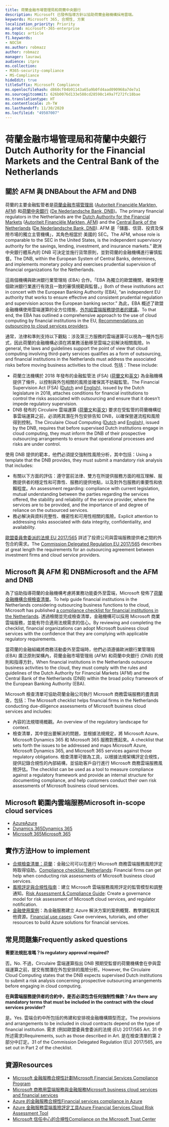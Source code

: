 ```yaml
---
title: 荷蘭金融市場管理局和荷蘭中央銀行
description: Microsoft 已發佈指導方針以協助荷蘭金融機構採用雲端。
keywords: Microsoft 365, 合規性, 方案
localization_priority: Priority
ms.prod: microsoft-365-enterprise
ms.topic: article
f1.keywords:
- NOCSH
ms.author: robmazz
author: robmazz
manager: laurawi
audience: itpro
ms.collection:
- M365-security-compliance
- MS-Compliance
hideEdit: true
titleSuffix: Microsoft Compliance
ms.openlocfilehash: d860cf04b91143a65a9b0fd4aad090968a7de7a1
ms.sourcegitcommit: 626b0076d133e588cd28598c149a7f272fc18bae
ms.translationtype: HT
ms.contentlocale: zh-TW
ms.lasthandoff: 11/30/2020
ms.locfileid: "49507007"
---
```

# <a name="dutch-authority-for-the-financial-markets-and-the-central-bank-of-the-netherlands"></a><span data-ttu-id="3e5f7-104">荷蘭金融市場管理局和荷蘭中央銀行</span><span class="sxs-lookup"><span data-stu-id="3e5f7-104">Dutch Authority for the Financial Markets and the Central Bank of the Netherlands</span></span>

## <a name="about-the-afm-and-dnb"></a><span data-ttu-id="3e5f7-105">關於 AFM 與 DNB</span><span class="sxs-lookup"><span data-stu-id="3e5f7-105">About the AFM and DNB</span></span>

<span data-ttu-id="3e5f7-106">荷蘭的主要金融監管者是[荷蘭金融市場管理局](https://afm.nl/en) ([Autoriteit Financiële Markten, AFM](https://afm.nl/)) 和[荷蘭中央銀行](https://www.dnb.nl/en/home/index.jsp) ([De Nederlandsche Bank, DNB](https://www.dnb.nl/home/))。</span><span class="sxs-lookup"><span data-stu-id="3e5f7-106">The primary financial regulators in the Netherlands are the [Dutch Authority for the Financial Markets](https://afm.nl/en) ([Autoriteit Financiële Markten, AFM](https://afm.nl/)) and the [Central Bank of the Netherlands](https://www.dnb.nl/en/home/index.jsp) ([De Nederlandsche Bank, DNB](https://www.dnb.nl/home/)).</span></span> <span data-ttu-id="3e5f7-107">AFM 是「儲蓄、信貸、投資及保險市場的獨立主管機構」，其角色相當於 美國的 SEC。</span><span class="sxs-lookup"><span data-stu-id="3e5f7-107">The AFM, whose role is comparable to the SEC in the United States, is the independent supervisory authority for the savings, lending, investment, and insurance markets.”</span></span> <span data-ttu-id="3e5f7-108">歐洲中央銀行體系內的 DNB 可決定並施行貨幣原則，並對荷蘭的金融機構進行審慎監督。</span><span class="sxs-lookup"><span data-stu-id="3e5f7-108">The DNB, within the European System of Central Banks, determines, and implements monetary policy and exercises prudential supervision of financial organizations for the Netherlands.</span></span>  
  
<span data-ttu-id="3e5f7-109">這兩個機構與歐洲銀行業管理局 (EBA) 合作。「EBA 為獨立的歐盟機關，確保對整個歐洲銀行業進行有效且一致的審慎規範與監督。」</span><span class="sxs-lookup"><span data-stu-id="3e5f7-109">Both of these institutions act in concert with the European Banking Authority (EBA), “an independent EU authority that works to ensure effective and consistent prudential regulation and supervision across the European banking sector.”</span></span> <span data-ttu-id="3e5f7-110">為此，EBA 概述了歐盟金融機構使用雲端運算的全方位措施，[外包給雲端服務提供者的建議](https://eba.europa.eu/sites/default/documents/files/documents/10180/1848359/c1005743-567e-40fc-a995-d05fb93df5d1/Draft%20Recommendation%20on%20outsourcing%20to%20Cloud%20Service%20%20%28EBA-CP-2017-06%29.pdf )。</span><span class="sxs-lookup"><span data-stu-id="3e5f7-110">To that end, the EBA has outlined a comprehensive approach to the use of cloud computing by financial institutions in the EU, [Recommendations on outsourcing to cloud services providers](https://eba.europa.eu/sites/default/documents/files/documents/10180/1848359/c1005743-567e-40fc-a995-d05fb93df5d1/Draft%20Recommendation%20on%20outsourcing%20to%20Cloud%20Service%20%20%28EBA-CP-2017-06%29.pdf ).</span></span>  
  
<span data-ttu-id="3e5f7-111">通常，法律和準則支持以下觀點：涉及第三方服務的雲端運算可以視為一種外包形式，因此荷蘭的金融機構必須在將業務活動移至雲端之前解決相關風險。</span><span class="sxs-lookup"><span data-stu-id="3e5f7-111">In general, the laws and guidelines support the point of view that cloud computing involving third-party services qualifies as a form of outsourcing, and financial institutions in the Netherlands must address the associated risks before moving business activities to the cloud.</span></span> <span data-ttu-id="3e5f7-112">包括：</span><span class="sxs-lookup"><span data-stu-id="3e5f7-112">These include:</span></span>

- <span data-ttu-id="3e5f7-113">荷蘭立法機構於 2018 年發布的金融監管法 (FSA) ([荷蘭文](https://wetten.overheid.nl/BWBR0020368/2018-02-09)和[英文](https://www.toezicht.dnb.nl/en/binaries/51-217291.pdf)) 為金融機構提供了條件，以控制與外包相關的風險並確保其不妨礙監管。</span><span class="sxs-lookup"><span data-stu-id="3e5f7-113">The Financial Supervision Act (FSA) ([Dutch](https://wetten.overheid.nl/BWBR0020368/2018-02-09) and [English](https://www.toezicht.dnb.nl/en/binaries/51-217291.pdf)), issued by the Dutch legislature in 2018, attaches conditions for financial institutions to control the risks associated with outsourcing and ensure that it doesn’t impede regulatory supervision.</span></span>
- <span data-ttu-id="3e5f7-114">DNB 發布的 Circulaire 雲端運算 ([荷蘭文](https://www.toezicht.dnb.nl/binaries/50-224828.pdf)和[英文](https://www.toezicht.dnb.nl/en/binaries/51-224828.pdf)) 要求在受監管的荷蘭機構從事雲端運算之前，必須將其潛在外包安排告知 DNB，以確保營運流程和風險得到控制。</span><span class="sxs-lookup"><span data-stu-id="3e5f7-114">The Circulaire Cloud Computing ([Dutch](https://www.toezicht.dnb.nl/binaries/50-224828.pdf) and [English](https://www.toezicht.dnb.nl/en/binaries/51-224828.pdf)), issued by the DNB, requires that before supervised Dutch institutions engage in cloud computing, they must inform the DNB of their prospective outsourcing arrangements to ensure that operational processes and risks are under control.</span></span>

<span data-ttu-id="3e5f7-115">使用 DNB 提供的範本，他們必須提交強制性風險分析，其中包括：</span><span class="sxs-lookup"><span data-stu-id="3e5f7-115">Using a template that the DNB provides, they must submit a mandatory risk analysis that includes:</span></span>

- <span data-ttu-id="3e5f7-116">有關以下方面的評估：遵守當前法律、雙方在所提供服務方面的相互理解、服務提供者的穩定性和可靠性、服務的提供地點，以及對外包服務的重要性和依賴程度。</span><span class="sxs-lookup"><span data-stu-id="3e5f7-116">An assessment regarding: compliance with current legislation, mutual understanding between the parties regarding the services offered, the stability and reliability of the service provider, where the services are to be provided, and the importance of and degree of reliance on the outsourced services.</span></span>
- <span data-ttu-id="3e5f7-117">務必解決與資料完整性、機密性和可用性相關的風險。</span><span class="sxs-lookup"><span data-stu-id="3e5f7-117">Explicit attention to addressing risks associated with data integrity, confidentiality, and availability.</span></span>

<span data-ttu-id="3e5f7-118">[歐盟委員會委派的法規 EU 2017/565](https://eur-lex.europa.eu/legal-content/EN/TXT/?uri=CELEX:32017R0565) 詳述了投資公司與雲端服務提供者之間的外包合約需求。</span><span class="sxs-lookup"><span data-stu-id="3e5f7-118">The [Commission Delegated Regulation EU 2017/565](https://eur-lex.europa.eu/legal-content/EN/TXT/?uri=CELEX:32017R0565) describes at great length the requirements for an outsourcing agreement between investment firms and cloud service providers.</span></span>

## <a name="microsoft-and-the-afm-and-dnb"></a><span data-ttu-id="3e5f7-119">Microsoft 與 AFM 和 DNB</span><span class="sxs-lookup"><span data-stu-id="3e5f7-119">Microsoft and the AFM and DNB</span></span>

<span data-ttu-id="3e5f7-120">為了協助指導荷蘭的金融機構考慮將業務功能委外至雲端，Microsoft 發佈了[荷蘭金融機構合規檢查清單](https://aka.ms/FinServ-Guide-Netherlands)。</span><span class="sxs-lookup"><span data-stu-id="3e5f7-120">To help guide financial institutions in the Netherlands considering outsourcing business functions to the cloud, Microsoft has published [a compliance checklist for financial institutions in the Netherlands](https://aka.ms/FinServ-Guide-Netherlands).</span></span> <span data-ttu-id="3e5f7-121">透過檢閱並完成檢查清單，金融機構可以採用 Microsoft 商業雲端服務，並能有符合適用法規需求的信心。</span><span class="sxs-lookup"><span data-stu-id="3e5f7-121">By reviewing and completing the checklist, financial organizations can adopt Microsoft business cloud services with the confidence that they are complying with applicable regulatory requirements.</span></span>  
  
<span data-ttu-id="3e5f7-122">當荷蘭的金融組織將商務活動委外至雲端時，他們必須遵循歐洲銀行業管理局 (EBA) 廣泛原則架構內，荷蘭金融市場管理局 (AFM) 和荷蘭中央銀行 (DNB) 的規則和指導方針。</span><span class="sxs-lookup"><span data-stu-id="3e5f7-122">When financial institutions in the Netherlands outsource business activities to the cloud, they must comply with the rules and guidelines of the Dutch Authority for Financial Markets (AFM) and the Central Bank of the Netherlands (DNB) within the broad policy framework of the European Banking Authority (EBA).</span></span>  
  
<span data-ttu-id="3e5f7-123">Microsoft 檢查清單可協助荷蘭金融公司執行 Microsoft 商務雲端服務的盡責調查，包括：</span><span class="sxs-lookup"><span data-stu-id="3e5f7-123">The Microsoft checklist helps financial firms in the Netherlands conducting due-diligence assessments of Microsoft business cloud services and includes:</span></span>

- <span data-ttu-id="3e5f7-124">內容的法規環境概觀。</span><span class="sxs-lookup"><span data-stu-id="3e5f7-124">An overview of the regulatory landscape for context.</span></span>
- <span data-ttu-id="3e5f7-125">檢查清單，其中提出要解決的問題，並根據法規規定，將 Microsoft Azure、Microsoft Dynamics 365 和 Microsoft 365 服務對應起來。</span><span class="sxs-lookup"><span data-stu-id="3e5f7-125">A checklist that sets forth the issues to be addressed and maps Microsoft Azure, Microsoft Dynamics 365, and Microsoft 365 services against those regulatory obligations.</span></span> <span data-ttu-id="3e5f7-126">檢查清單可做為工具，以根據法規架構評定合規性，提供記錄合規性的內部結構，並協助客戶自行進行 Microsoft 商務雲端服務風險評估。</span><span class="sxs-lookup"><span data-stu-id="3e5f7-126">The checklist can be used as a tool to measure compliance against a regulatory framework and provide an internal structure for documenting compliance, and help customers conduct their own risk assessments of Microsoft business cloud services.</span></span>

## <a name="microsoft-in-scope-cloud-services"></a><span data-ttu-id="3e5f7-127">Microsoft 範圍內雲端服務</span><span class="sxs-lookup"><span data-stu-id="3e5f7-127">Microsoft in-scope cloud services</span></span>

- [<span data-ttu-id="3e5f7-128">Azure</span><span class="sxs-lookup"><span data-stu-id="3e5f7-128">Azure</span></span>](https://aka.ms/AzureCompliance)
- [<span data-ttu-id="3e5f7-129">Dynamics 365</span><span class="sxs-lookup"><span data-stu-id="3e5f7-129">Dynamics 365</span></span>](https://aka.ms/d365-compliance-list)
- [<span data-ttu-id="3e5f7-130">Microsoft 365</span><span class="sxs-lookup"><span data-stu-id="3e5f7-130">Microsoft 365</span></span>](https://aka.ms/o365-compliance-framework)

## <a name="how-to-implement"></a><span data-ttu-id="3e5f7-131">實作方法</span><span class="sxs-lookup"><span data-stu-id="3e5f7-131">How to implement</span></span>

- <span data-ttu-id="3e5f7-132">[合規檢查清單：荷蘭](https://aka.ms/FinServ-Guide-Netherlands)：金融公司可以在進行 Microsoft 商務雲端服務風險評定時取得協助。</span><span class="sxs-lookup"><span data-stu-id="3e5f7-132">[Compliance checklist: Netherlands](https://aka.ms/FinServ-Guide-Netherlands): Financial firms can get help when conducting risk assessments of Microsoft business cloud services.</span></span>
- <span data-ttu-id="3e5f7-133">[風險評定與合規性指南](https://aka.ms/RiskGovernanceGuide)：建立 Microsoft 雲端服務風險評定的監管模型和調整通知。</span><span class="sxs-lookup"><span data-stu-id="3e5f7-133">[Risk Assessment & Compliance Guide](https://aka.ms/RiskGovernanceGuide): Create a governance model for risk assessment of Microsoft cloud services, and regulator notification.</span></span>
- <span data-ttu-id="3e5f7-134">[金融使用案例](https://docs.microsoft.com/azure/industry/financial/)：為金融服務建立 Azure 解決方案的案例概覽、教學課程和其他資源。</span><span class="sxs-lookup"><span data-stu-id="3e5f7-134">[Financial use cases](https://docs.microsoft.com/azure/industry/financial/): Case overviews, tutorials, and other resources to build Azure solutions for financial services.</span></span>

## <a name="frequently-asked-questions"></a><span data-ttu-id="3e5f7-135">常見問題集</span><span class="sxs-lookup"><span data-stu-id="3e5f7-135">Frequently asked questions</span></span>

<span data-ttu-id="3e5f7-136">**需要法規批准嗎？**</span><span class="sxs-lookup"><span data-stu-id="3e5f7-136">**Is regulatory approval required?**</span></span>

<span data-ttu-id="3e5f7-137">否。</span><span class="sxs-lookup"><span data-stu-id="3e5f7-137">No.</span></span> <span data-ttu-id="3e5f7-138">不過，Circulaire 雲端運算指出 DNB 預期受監督的荷蘭機構會在參與雲端運算之前，提交有關潛在外包安排的風險分析。</span><span class="sxs-lookup"><span data-stu-id="3e5f7-138">However, the Circulaire Cloud Computing states that the DNB expects supervised Dutch institutions to submit a risk analysis concerning prospective outsourcing arrangements before engaging in cloud computing.</span></span>

<span data-ttu-id="3e5f7-139">**在與雲端服務提供者的合約中，是否必須包含任何強制性條款？**</span><span class="sxs-lookup"><span data-stu-id="3e5f7-139">**Are there any mandatory terms that must be included in the contract with the cloud services provider?**</span></span>

<span data-ttu-id="3e5f7-140">是。</span><span class="sxs-lookup"><span data-stu-id="3e5f7-140">Yes.</span></span> <span data-ttu-id="3e5f7-141">雲端合約中所包括的佈建和安排視金融機構類型而定。</span><span class="sxs-lookup"><span data-stu-id="3e5f7-141">The provisions and arrangements to be included in cloud contracts depend on the type of financial institution.</span></span> <span data-ttu-id="3e5f7-142">需求 (例如歐盟委員會委派的法規 (EU) 2017/565 Art. 31 中所述需求)</span><span class="sxs-lookup"><span data-stu-id="3e5f7-142">Requirements, such as those described in Art.</span></span> <span data-ttu-id="3e5f7-143">是在檢查清單的第 2 部分中訂定。</span><span class="sxs-lookup"><span data-stu-id="3e5f7-143">31 of the Commission Delegated Regulation (EU) 2017/565, are set out in Part 2 of the checklist.</span></span>

## <a name="resources"></a><span data-ttu-id="3e5f7-144">資源</span><span class="sxs-lookup"><span data-stu-id="3e5f7-144">Resources</span></span>

- [<span data-ttu-id="3e5f7-145">Microsoft 金融服務合規性計劃</span><span class="sxs-lookup"><span data-stu-id="3e5f7-145">Microsoft Financial Services Compliance Program</span></span>](https://aka.ms/FSCP-Print)
- [<span data-ttu-id="3e5f7-146">Microsoft 商務用雲端服務與金融服務</span><span class="sxs-lookup"><span data-stu-id="3e5f7-146">Microsoft business cloud services and financial services</span></span>](https://servicetrust.microsoft.com/viewpage/financialservicesoverview)
- [<span data-ttu-id="3e5f7-147">Azure 的金融服務合規性</span><span class="sxs-lookup"><span data-stu-id="3e5f7-147">Financial services compliance in Azure</span></span>](https://azure.microsoft.com/resources/videos/azurecon-2015-financial-services-compliance-in-azure/)
- [<span data-ttu-id="3e5f7-148">Azure 金融服務雲端風險評定工具</span><span class="sxs-lookup"><span data-stu-id="3e5f7-148">Azure Financial Services Cloud Risk Assessment Tool</span></span>](https://aka.ms/FFIEC-CSDT)
- [<span data-ttu-id="3e5f7-149">Microsoft 信任中心的合規性</span><span class="sxs-lookup"><span data-stu-id="3e5f7-149">Compliance on the Microsoft Trust Center</span></span>](https://www.microsoft.com/trust-center/compliance/compliance-overview)
